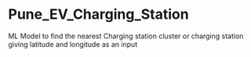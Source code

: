 # Pune_EV_Charging_Station
ML Model to find the nearest Charging station cluster or charging station giving latitude and longitude as an input
